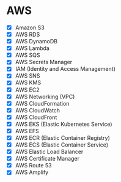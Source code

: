 # AWS

- [x] Amazon S3
- [x] AWS RDS
- [x] AWS DynamoDB
- [x] AWS Lambda
- [x] AWS SQS
- [x] AWS Secrets Manager
- [x] IAM (Identity and Access Management)
- [x] AWS SNS
- [x] AWS KMS
- [x] AWS EC2
- [x] AWS Networking (VPC)
- [x] AWS CloudFormation
- [x] AWS CloudWatch
- [x] AWS CloudFront
- [x] AWS EKS (Elastic Kubernetes Service)
- [x] AWS EFS
- [x] AWS ECR (Elastic Container Registry)
- [x] AWS ECS (Elastic Container Service)
- [x] AWS Elastic Load Balancer
- [x] AWS Certificate Manager
- [x] AWS Route 53
- [x] AWS Amplify
